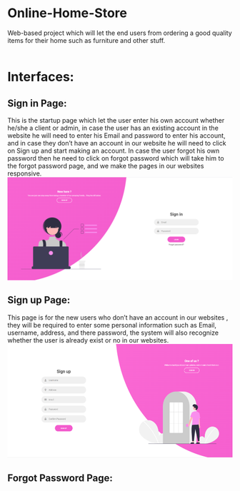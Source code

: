 # Online-Home-Store
Web-based project which will let the end users from ordering a good quality items for their home such as furniture and other stuff.</br></br>
# Interfaces:
## Sign in Page:
This is the startup page which let the user enter his own account whether he/she a client or admin,  in case the user has an existing account in the website he will need to enter his Email and password to enter his account, and in case they don’t have an account in our website he will need to click on Sign up and start making an account.
In case the user forgot his own password then he need to click on forgot password which will take him to the forgot password page, and we make the pages in our websites responsive. </br>
![Sign-in-P1](READ_ME/Signin1.png)
## Sign up Page:
This page is for the new users who don’t have an account in our websites , they will be required to enter some personal information such as Email, username, address, and there password, the system will also recognize whether the user is already exist or no in our websites. 
</br>
![Sign-up-P1](READ_ME/Signup.png)
## Forgot Password Page:

